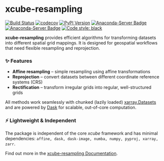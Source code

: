 # xcube-resampling

[![Build Status](https://github.com/xcube-dev/xcube-resampling/actions/workflows/unit-tests.yml/badge.svg?branch=main)](https://github.com/xcube-dev/xcube-resampling/actions/workflows/unit-tests.yml)
[![codecov](https://codecov.io/gh/xcube-dev/xcube-resampling/graph/badge.svg?token=ktcp1maEgz)](https://codecov.io/gh/xcube-dev/xcube-resampling)
[![PyPI Version](https://img.shields.io/pypi/v/xcube-resampling)](https://pypi.org/project/xcube-resampling/)
[![Anaconda-Server Badge](https://anaconda.org/conda-forge/xcube-resampling/badges/version.svg)](https://anaconda.org/conda-forge/xcube-resampling)
[![Anaconda-Server Badge](https://anaconda.org/conda-forge/xcube-resampling/badges/license.svg)](https://anaconda.org/conda-forge/xcube-resampling)
[![Code style: black](https://img.shields.io/badge/code%20style-black-000000.svg)](https://github.com/psf/black)

**xcube-resampling** provides efficient algorithms for transforming datasets into 
different spatial grid mappings. It is designed for geospatial workflows that need 
flexible resampling and reprojection.

### ✨ Features
- **Affine resampling** – simple resampling using affine transformations  
- **Reprojection** – convert datasets between different coordinate reference systems (CRS)  
- **Rectification** – transform irregular grids into regular, well-structured grids  

All methods work seamlessly with chunked (lazily loaded) [xarray.Datasets](https://docs.xarray.dev/en/stable/generated/xarray.Dataset.html) and are powered by [Dask](https://www.dask.org/) for scalable, out-of-core computation.

### ⚡ Lightweight & Independent
The package is independent of the core *xcube* framework and has minimal dependencies:
`affine, dask, dask-image, numba, numpy, pyproj, xarray, zarr`.

Find out more in the [xcube-resampling Documentation](xcube-dev.github.io/xcube-resampling/).
